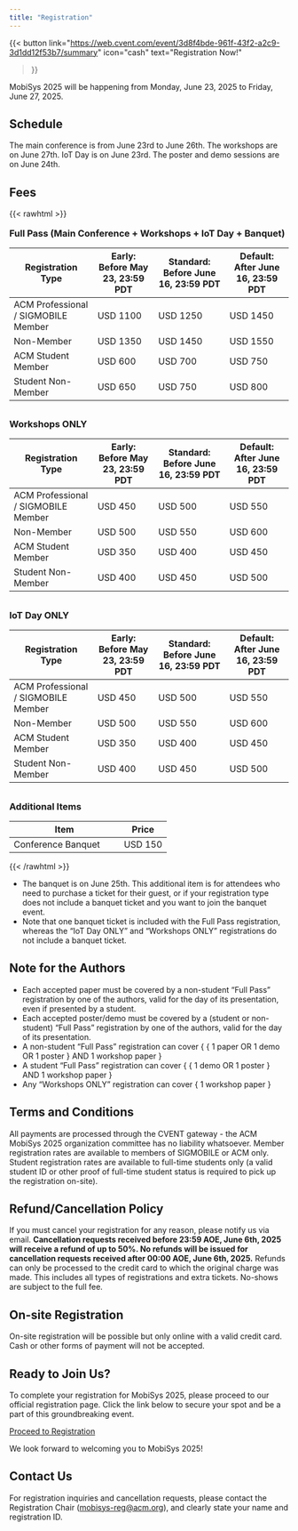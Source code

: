 ```yaml
---
title: "Registration"
---
```


{{< button
    link="https://web.cvent.com/event/3d8f4bde-961f-43f2-a2c9-3d1dd12f53b7/summary" 
    icon="cash"
    text="Registration Now!"
>}}

MobiSys 2025 will be happening from Monday, June 23, 2025 to Friday, June 27, 2025.

## Schedule

The main conference is from June 23rd to June 26th. The workshops are on June 27th. IoT Day is on June 23rd. The poster and demo sessions are on June 24th.

## Fees

{{< rawhtml >}}

<h3 style="margin-top: 1em; margin-bottom: 0.25em">Full Pass (Main Conference + Workshops + IoT Day + Banquet)</h3>
<table class="styled-table styled-table-striped">
  <thead>
    <tr>
      <th style="width: 30%;">Registration Type</th>
      <th>Early: <br>
        Before May 23, 23:59 PDT
      </th>
      <th>Standard: <br>
        Before June 16, 23:59 PDT
      </th>
      <th>Default: <br>
        After June 16, 23:59 PDT
      </th>
    </tr>
  </thead>
  <tbody>
    <tr>
      <td>ACM Professional / SIGMOBILE Member</td>
      <td>USD 1100</td>
      <td>USD 1250</td>
      <td>USD 1450</td>
    </tr>
    <tr>
      <td>Non-Member</td>
      <td>USD 1350</td>
      <td>USD 1450</td>
      <td>USD 1550</td>
    </tr>
    <tr>
      <td>ACM Student Member</td>
      <td>USD 600</td>
      <td>USD 700</td>
      <td>USD 750</td>
    </tr>
    <tr>
      <td>Student Non-Member</td>
      <td>USD 650</td>
      <td>USD 750</td>
      <td>USD 800</td>
    </tr>
  </tbody>
</table>

<h3 style="margin-top: 2em; margin-bottom: 0.25em">Workshops ONLY</h3>
<table class="styled-table styled-table-striped">
  <thead>
    <tr>
      <th style="width: 30%;">Registration Type</th>
      <th>Early: <br>
        Before May 23, 23:59 PDT
      </th>
      <th>Standard: <br>
        Before June 16, 23:59 PDT
      </th>
      <th>Default: <br>
        After June 16, 23:59 PDT
      </th>
    </tr>
  </thead>
  <tbody>
    <tr>
      <td>ACM Professional / SIGMOBILE Member</td>
      <td>USD 450</td>
      <td>USD 500</td>
      <td>USD 550</td>
    </tr>
    <tr>
      <td>Non-Member</td>
      <td>USD 500</td>
      <td>USD 550</td>
      <td>USD 600</td>
    </tr>
    <tr>
      <td>ACM Student Member</td>
      <td>USD 350</td>
      <td>USD 400</td>
      <td>USD 450</td>
    </tr>
    <tr>
      <td>Student Non-Member</td>
        <td>USD 400</td>
        <td>USD 450</td>
        <td>USD 500</td>
    </tr>
  </tbody>
</table>

<h3 style="margin-top: 2em; margin-bottom: 0.25em">IoT Day ONLY</h3>
<table class="styled-table styled-table-striped">
  <thead>
    <tr>
      <th style="width: 30%;">Registration Type</th>
      <th>Early: <br>
        Before May 23, 23:59 PDT
      </th>
      <th>Standard: <br>
        Before June 16, 23:59 PDT
      </th>
      <th>Default: <br>
        After June 16, 23:59 PDT
      </th>
    </tr>
  </thead>
  <tbody>
    <tr>
      <td>ACM Professional / SIGMOBILE Member</td>
      <td>USD 450</td>
      <td>USD 500</td>
      <td>USD 550</td>
    </tr>
    <tr>
      <td>Non-Member</td>
      <td>USD 500</td>
      <td>USD 550</td>
      <td>USD 600</td>
    </tr>
    <tr>
      <td>ACM Student Member</td>
      <td>USD 350</td>
      <td>USD 400</td>
      <td>USD 450</td>
    </tr>
    <tr>
      <td>Student Non-Member</td>
        <td>USD 400</td>
        <td>USD 450</td>
        <td>USD 500</td>
    </tr>
  </tbody>
</table>

<h3 style="margin-top: 2em; margin-bottom: 0.25em">Additional Items</h3>
<table class="styled-table styled-table-striped">
  <thead>
    <tr>
      <th style="width: 70%;">Item</th>
      <th>Price</th>
    </tr>
  </thead>
  <tbody>
    <tr>
      <td>Conference Banquet</td>
      <td>USD 150</td>
    </tr>
  </tbody>
</table>

{{< /rawhtml >}}

- The banquet is on June 25th. This additional item is for attendees who need to purchase a ticket for their guest, or if your registration type does not include a banquet ticket and you want to join the banquet event.
- Note that one banquet ticket is included with the Full Pass registration, whereas the “IoT Day ONLY” and “Workshops ONLY” registrations do not include a banquet ticket.

## Note for the Authors

- Each accepted paper must be covered by a non-student “Full Pass” registration by one of the authors, valid for the day of its presentation, even if presented by a student.
- Each accepted poster/demo must be covered by a (student or non-student) “Full Pass” registration by one of the authors, valid for the day of its presentation.
- A non-student “Full Pass” registration can cover { { 1 paper OR 1 demo OR 1 poster } AND 1 workshop paper }
- A student “Full Pass” registration can cover { { 1 demo OR 1 poster } AND 1 workshop paper }
- Any “Workshops ONLY” registration can cover { 1 workshop paper }

## Terms and Conditions

All payments are processed through the CVENT gateway - the ACM MobiSys 2025 organization committee has no liability whatsoever. Member registration rates are available to members of SIGMOBILE or ACM only. Student registration rates are available to full-time students only (a valid student ID or other proof of full-time student status is required to pick up the registration on-site).

## Refund/Cancellation Policy

If you must cancel your registration for any reason, please notify us via email. **Cancellation requests received before 23:59 AOE, June 6th, 2025 will receive a refund of up to 50%. No refunds will be issued for cancellation requests received after 00:00 AOE, June 6th, 2025.** Refunds can only be processed to the credit card to which the original charge was made. This includes all types of registrations and extra tickets. No-shows are subject to the full fee.

## On-site Registration

On-site registration will be possible but only online with a valid credit card. Cash or other forms of payment will not be accepted.

## Ready to Join Us?

To complete your registration for MobiSys 2025, please proceed to our official registration page. Click the link below to secure your spot and be a part of this groundbreaking event.

[Proceed to Registration](https://web.cvent.com/event/3d8f4bde-961f-43f2-a2c9-3d1dd12f53b7/summary)

We look forward to welcoming you to MobiSys 2025!

## Contact Us

For registration inquiries and cancellation requests, please contact the Registration Chair (mobisys-reg@acm.org), and clearly state your name and registration ID.
